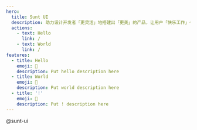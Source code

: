 ```yaml
---
hero:
  title: Sunt UI
  description: 助力设计开发者「更灵活」地搭建出「更美」的产品，让用户「快乐工作」～
  actions:
    - text: Hello
      link: /
    - text: World
      link: /
features:
  - title: Hello
    emoji: 💎
    description: Put hello description here
  - title: World
    emoji: 🌈
    description: Put world description here
  - title: '!'
    emoji: 🚀
    description: Put ! description here
---
```


@sunt-ui
